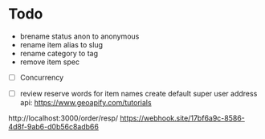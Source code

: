 # Todo
* brename status anon to anonymous 
* rename item alias to slug
* rename category to tag
* remove item spec
<!-- rename db from meji to live -->
<!-- rename db from dev to test -->
- [ ] Concurrency
- [ ] review reserve words for item names
create default super user
address api: https://www.geoapify.com/tutorials


http://localhost:3000/order/resp/
https://webhook.site/17bf6a9c-8586-4d8f-9ab6-d0b56c8adb66